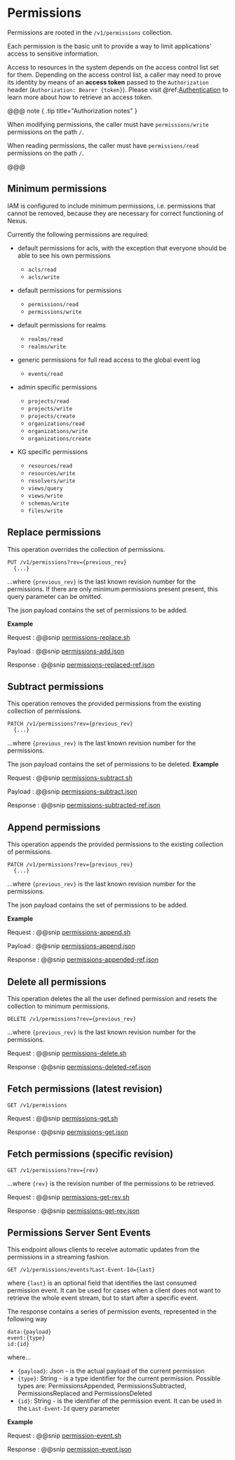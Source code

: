 # Permissions

Permissions are rooted in the `/v1/permissions` collection.

Each permission is the basic unit to provide a way to limit applications' access to sensitive information.  

Access to resources in the system depends on the access control list set for them. Depending on the access control list, a caller may need to prove its identity by means of an **access token** passed to the `Authorization` header (`Authorization: Bearer {token}`). Please visit @ref:[Authentication](./authentication.md) to learn more about how to retrieve an access token.

@@@ note { .tip title="Authorization notes" }	

When  modifying permissions, the caller must have `permissions/write` permissions on the path `/`.

When  reading permissions, the caller must have `permissions/read` permissions on the path `/`.

@@@

## Minimum permissions

IAM is configured to include minimum permissions, i.e. permissions that cannot be removed, because they are necessary for correct functioning of Nexus.

Currently the following permissions are required:

-  default permissions for acls, with the exception that everyone should be able to see his own permissions
    - `acls/read`
    - `acls/write`

- default permissions for permissions
    - `permissions/read`
    - `permissions/write`

- default permissions for realms
    - `realms/read`
    - `realms/write`

 - generic permissions for full read access to the global event log
    - `events/read`

-  admin specific permissions
    - `projects/read`
    - `projects/write`
    - `projects/create`
    - `organizations/read`
    - `organizations/write`
    - `organizations/create`

- KG specific permissions
    - `resources/read`
    - `resources/write`
    - `resolvers/write`
    - `views/query`
    - `views/write`
    - `schemas/write`
    - `files/write`


## Replace permissions

This operation overrides the collection of permissions.
```
PUT /v1/permissions?rev={previous_rev}
  {...}
```

...where ``{previous_rev}`` is the last known revision number for the permissions.
If there are only minimum permissions present present, this query parameter can be omitted.

The json payload contains the set of permissions to be added.

**Example**

Request
:   @@snip [permissions-replace.sh](../assets/permissions/permissions-replace.sh)

Payload
:   @@snip [permissions-add.json](../assets/permissions/permissions-add.json)

Response
:   @@snip [permissions-replaced-ref.json](../assets/permissions/permissions-replaced-ref.json)


## Subtract permissions

This operation removes the provided permissions from the existing collection of permissions.

```
PATCH /v1/permissions?rev={previous_rev}
  {...}
```
...where ``{previous_rev}`` is the last known revision number for the permissions.

The json payload contains the set of permissions to be deleted.
**Example**

Request
:   @@snip [permissions-subtract.sh](../assets/permissions/permissions-subtract.sh)

Payload
:   @@snip [permissions-subtract.json](../assets/permissions/permissions-subtract.json)

Response
:   @@snip [permissions-subtracted-ref.json](../assets/permissions/permissions-subtracted-ref.json)

## Append permissions

This operation appends the provided permissions to the existing collection of  permissions.

```
PATCH /v1/permissions?rev={previous_rev}
  {...}
```
...where ``{previous_rev}`` is the last known revision number for the permissions.

The json payload contains the set of permissions to be added.

**Example**

Request
:   @@snip [permissions-append.sh](../assets/permissions/permissions-append.sh)

Payload
:   @@snip [permissions-append.json](../assets/permissions/permissions-append.json)

Response
:   @@snip [permissions-appended-ref.json](../assets/permissions/permissions-appended-ref.json)

## Delete all permissions

This operation deletes the all the user defined permission and resets the collection to minimum permissions.

```
DELETE /v1/permissions?rev={previous_rev}
```

...where ``{previous_rev}`` is the last known revision number for the permissions.


Request
:   @@snip [permissions-delete.sh](../assets/permissions/permissions-delete.sh)

Response
:   @@snip [permissions-deleted-ref.json](../assets/permissions/permissions-deleted-ref.json)


## Fetch permissions (latest revision)

```
GET /v1/permissions
```

Request
:   @@snip [permissions-get.sh](../assets/permissions/permissions-get.sh)

Response
:   @@snip [permissions-get.json](../assets/permissions/permissions-get.json)

## Fetch permissions (specific revision)
```
GET /v1/permissions?rev={rev}
```

...where `{rev}` is the revision number of the permissions to be retrieved.

Request
:   @@snip [permissions-get-rev.sh](../assets/permissions/permissions-get-rev.sh)

Response
:   @@snip [permissions-get-rev.json](../assets/permissions/permissions-get-rev.json)


## Permissions Server Sent Events

This endpoint allows clients to receive automatic updates from the permissions in a streaming fashion.

```
GET /v1/permissions/events?Last-Event-Id={last}
```

where `{last}` is an optional field that identifies the last consumed permission event. It can be used for cases when a client does not want to retrieve the whole event stream, but to start after a specific event.

The response contains a series of permission events, represented in the following way

```
data:{payload}
event:{type}
id:{id}
```

where...

- `{payload}`: Json - is the actual payload of the current permission
- `{type}`: String - is a type identifier for the current permission. Possible types are: PermissionsAppended, PermissionsSubtracted, PermissionsReplaced and PermissionsDeleted
- `{id}`: String - is the identifier of the permission event. It can be used in the `Last-Event-Id` query parameter

**Example**

Request
:   @@snip [permission-event.sh](../assets/permissions/event.sh)

Response
:   @@snip [permission-event.json](../assets/permissions/event.json)